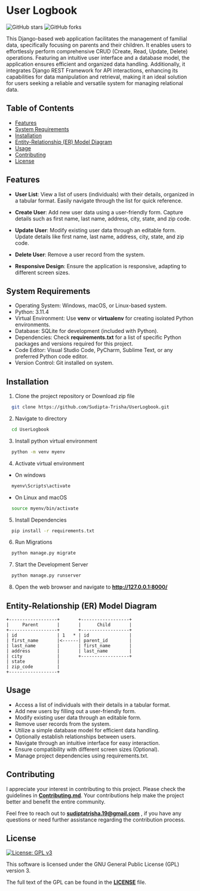 # User Logbook

![GitHub stars](https://img.shields.io/github/stars/Sudipta-Trisha/User-Logbook)  ![GitHub forks](https://img.shields.io/github/forks/Sudipta-Trisha/User-Logbook)

This Django-based web application facilitates the management of familial data, specifically focusing on parents and their children. It enables users to effortlessly perform comprehensive CRUD (Create, Read, Update, Delete) operations. Featuring an intuitive user interface and a database model, the application ensures efficient and organized data handling. Additionally, it integrates Django REST Framework for API interactions, enhancing its capabilities for data manipulation and retrieval, making it an ideal solution for users seeking a reliable and versatile system for managing relational data.

## Table of Contents
   * [Features](#features)
   * [System Requirements](#system-requirements)
   * [Installation](#installation)
   * [Entity-Relationship (ER) Model Diagram](#entity-relationship-er-model-diagram)
   * [Usage](#usage)
   * [Contributing](#contributing)
   * [License](#license)

## Features
* <strong>User List</strong>: View a list of users (individuals) with their details, organized in a tabular format. Easily navigate through the list for quick reference.

* <strong>Create User</strong>: Add new user data using a user-friendly form. Capture details such as first name, last name, address, city, state, and zip code.

* <strong>Update User</strong>: Modify existing user data through an editable form. Update details like first name, last name, address, city, state, and zip code.

* <strong>Delete User</strong>: Remove a user record from the system.

* <strong>Responsive Design</strong>: Ensure the application is responsive, adapting to different screen sizes.

## System Requirements
  * Operating System: Windows, macOS, or Linux-based system.
  * Python: 3.11.4
  * Virtual Environment: Use <strong>venv</strong> or <strong>virtualenv</strong> for creating isolated Python environments.
  * Database: SQLite for development (included with Python).
  * Dependencies: Check <strong>requirements.txt</strong> for a list of specific Python packages and versions required for this project.
  * Code Editor: Visual Studio Code, PyCharm, Sublime Text, or any preferred Python code editor.
  * Version Control: Git installed on system.

## Installation

1. Clone the project repository or Download zip file
```bash
  git clone https://github.com/Sudipta-Trisha/UserLogbook.git
```
2. Navigate to directory
```bash
  cd UserLogbook
``` 
3. Install python virtual environment
```bash
  python -m venv myenv
```
4. Activate virtual environment
- On windows
```bash
  myenv\Scripts\activate
```
- On Linux and macOS
```bash
  source myenv/bin/activate
```
5. Install Dependencies
```bash
  pip install -r requirements.txt
```
6. Run Migrations
```bash
  python manage.py migrate
```
7. Start the Development Server
```bash
  python manage.py runserver
```
8. Open the web browser and navigate to **http://127.0.0.1:8000/**
   

## Entity-Relationship (ER) Model Diagram

```plaintext
+------------------+       +------------------+
|     Parent       |       |      Child       |
+------------------+       +------------------+
| id               | 1   * | id               |
| first_name       |<------| parent_id        |
| last_name        |       | first_name       |
| address          |       | last_name        |
| city             |       +------------------+
| state            |
| zip_code         |
+------------------+

```

## Usage
* Access a list of individuals with their details in a tabular format.
* Add new users by filling out a user-friendly form.
* Modify existing user data through an editable form.
* Remove user records from the system.
* Utilize a simple database model for efficient data handling.
* Optionally establish relationships between users.
* Navigate through an intuitive interface for easy interaction.
* Ensure compatibility with different screen sizes (Optional).
* Manage project dependencies using requirements.txt.


## Contributing

I appreciate your interest in contributing to this project. Please check the guidelines in [**Contributing.md**](UserLogbook/CONTRIBUTING.md). Your contributions help make the project better and benefit the entire community.

Feel free to reach out to **sudiptatrisha.19@gmail.com** , if you have any questions or need further assistance regarding the contribution process.

## License

[![License: GPL v3](https://img.shields.io/badge/License-GPLv3-orange.svg)](https://www.gnu.org/licenses/gpl-3.0)

This software is licensed under the GNU General Public License (GPL) version 3.

The full text of the GPL can be found in the [**LICENSE**](LICENSE) file.